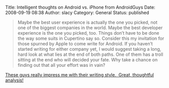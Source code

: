 Title: Intelligent thoughts on Android vs. iPhone from AndroidGuys
Date: 2008-09-19 08:38
Author: slacy
Category: General
Status: published

> Maybe the best user experience is actually the one you picked, not one
> of the biggest companies in the world. Maybe the best developer
> experience is the one you picked, too. Things don’t have to be done
> the way some suits in Cupertino say so. Consider this my invitation
> for those spurned by Apple to come write for Android. If you haven’t
> started writing for either company yet, I would suggest taking a long,
> hard look at what lies at the end of both paths. One of them has a
> troll sitting at the end who will decided your fate. Why take a chance
> on finding out that all your effort was in vain?

[These guys really impress me with their writing style.  Great,
thoughtful analysis!](http://androidguys.com/?p=1639)
